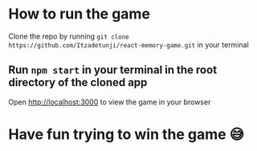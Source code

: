 # How to run the game

Clone the repo by running `git clone https://github.com/Itzadetunji/react-memory-game.git` in your terminal

## Run `npm start` in your terminal in the root directory of the cloned app
Open [http://localhost:3000](http://localhost:3000) to view the game in your browser

# Have fun trying to win the game 😅

